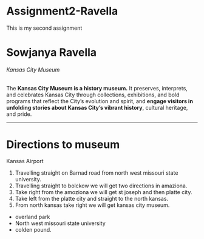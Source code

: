 # Assignment2-Ravella
This is my second assignment
# Sowjanya Ravella
###### Kansas City Museum

The **Kansas City Museum is a history museum.** It preserves, interprets, and celebrates Kansas City through collections, exhibitions, and bold programs that reflect the City’s evolution and spirit, and **engage visitors in unfolding stories about Kansas City’s vibrant history**, cultural heritage, and pride.
- - -
# Directions to museum
Kansas Airport
1. Travelling straight on Barnad road from north west missouri state university.
2. Travelling  straight to bolckow we will get two directions in amaziona.
3. Take right from the amoziona we will get st joseph and then platte city.
4. Take left from the platte city and straight to the north kansas.
5. From north kansas take right we will get kansas city museum. 
* overland park
* North west missouri state university
* colden pound.